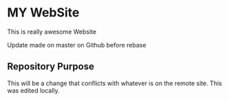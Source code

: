 # MY WebSite

This is really awesome Website

Update made on master on Github before rebase


## Repository Purpose

This will be a change that conflicts
with whatever is on the remote site.
This was edited locally.

